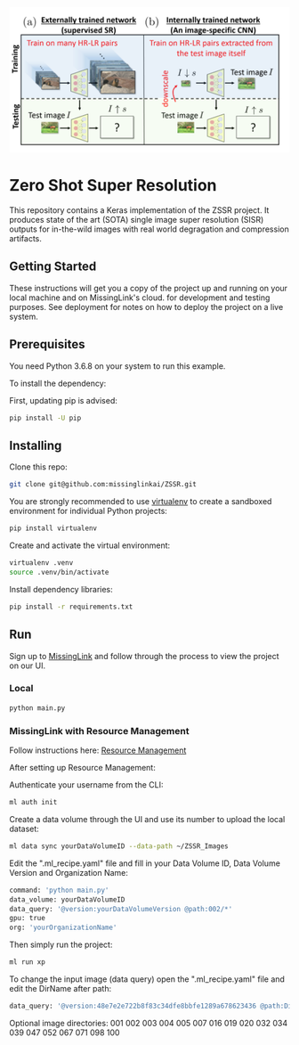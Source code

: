 ![alt text](https://github.com/missinglinkai/ZSSR/blob/master/ZSSR_1.png)

# Zero Shot Super Resolution

This repository contains a Keras implementation of the ZSSR project.
It produces state of the art (SOTA) single image super resolution (SISR) outputs
for in-the-wild images with real world degragation and compression artifacts.

## Getting Started
These instructions will get you a copy of the project up and running on your local machine and on MissingLink's cloud.
for development and testing purposes. See deployment for notes on how to deploy the project on a live system.


## Prerequisites
You need Python 3.6.8 on your system to run this example.

To install the dependency:

First, updating pip is advised:
```bash
pip install -U pip
```

## Installing

Clone this repo:
```bash
git clone git@github.com:missinglinkai/ZSSR.git
```
You are strongly recommended to use [virtualenv](https://virtualenv.pypa.io/en/stable/) to create a sandboxed environment for individual Python projects:
```bash
pip install virtualenv
```

Create and activate the virtual environment:
```bash
virtualenv .venv
source .venv/bin/activate
```

Install dependency libraries:
```bash
pip install -r requirements.txt
```
## Run
Sign up to [MissingLink](https://missinglink.ai/) and follow through the process to view the project on our UI.

### Local
```bash
python main.py
```
### MissingLink with Resource Management
Follow instructions here:
[Resource Management](https://missinglink.ai/docs/resource-management/introduction/)

After setting up Resource Management:

Authenticate your username from the CLI:
```bash 
ml auth init
```
Create a data volume through the UI and use its number to upload the local dataset:
```bash
ml data sync yourDataVolumeID --data-path ~/ZSSR_Images
```
Edit the ".ml_recipe.yaml" file and fill in your Data Volume ID, Data Volume Version and Organization Name:
```python
command: 'python main.py'
data_volume: yourDataVolumeID
data_query: '@version:yourDataVolumeVersion @path:002/*'
gpu: true
org: 'yourOrganizationName'
```
Then simply run the project:
```bash
ml run xp
```
To change the input image (data query) 
open the ".ml_recipe.yaml" file and edit the DirName after path:
```python
data_query: '@version:48e7e2e722b8f83c34dfe8bbfe1289a678623436 @path:DirName/*'
```
Optional image directories:
001		002		003		004		005		007		016		019		020		032		034		039		047		052		067		071		098		100
